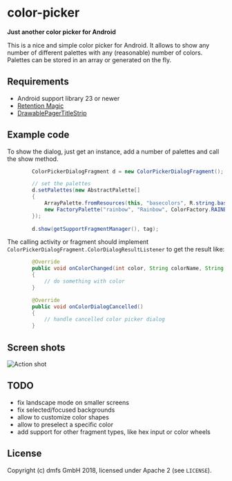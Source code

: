 # color-picker

__Just another color picker for Android__

This is a nice and simple color picker for Android. It allows to show any number of different palettes with any (reasonable) number of colors. Palettes can be stored in an array or generated on the fly.


## Requirements

* Android support library 23 or newer
* [Retention Magic](https://github.com/dmfs/retention-magic)
* [DrawablePagerTitleStrip](https://github.com/dmfs/DrawablePagerTitleStrip)

## Example code

To show the dialog, just get an instance, add a number of palettes and call the show method.
```java
		ColorPickerDialogFragment d = new ColorPickerDialogFragment();

		// set the palettes
		d.setPalettes(new AbstractPalette[]
		{
			ArrayPalette.fromResources(this, "basecolors", R.string.base_palette_name, R.array.base_palette_colors, R.array.base_palette_color_names),
			new FactoryPalette("rainbow", "Rainbow", ColorFactory.RAINBOW, 16)
		});
		
		d.show(getSupportFragmentManager(), tag);
```

The calling activity or fragment should implement `ColorPickerDialogFragment.ColorDialogResultListener` to get the result like:
```java
		@Override
		public void onColorChanged(int color, String colorName, String paletteName)
		{
			// do something with color
		}

		@Override
		public void onColorDialogCancelled()
		{
			// handle cancelled color picker dialog
		}
```

## Screen shots

![](https://raw.github.com/dmfs/color-picker/master/screenshots/actionshot.png "Action shot")


## TODO

* fix landscape mode on smaller screens
* fix selected/focused backgrounds
* allow to customize color shapes
* allow to preselect a specific color
* add support for other fragment types, like hex input or color wheels

## License

Copyright (c) dmfs GmbH 2018, licensed under Apache 2 (see `LICENSE`).
